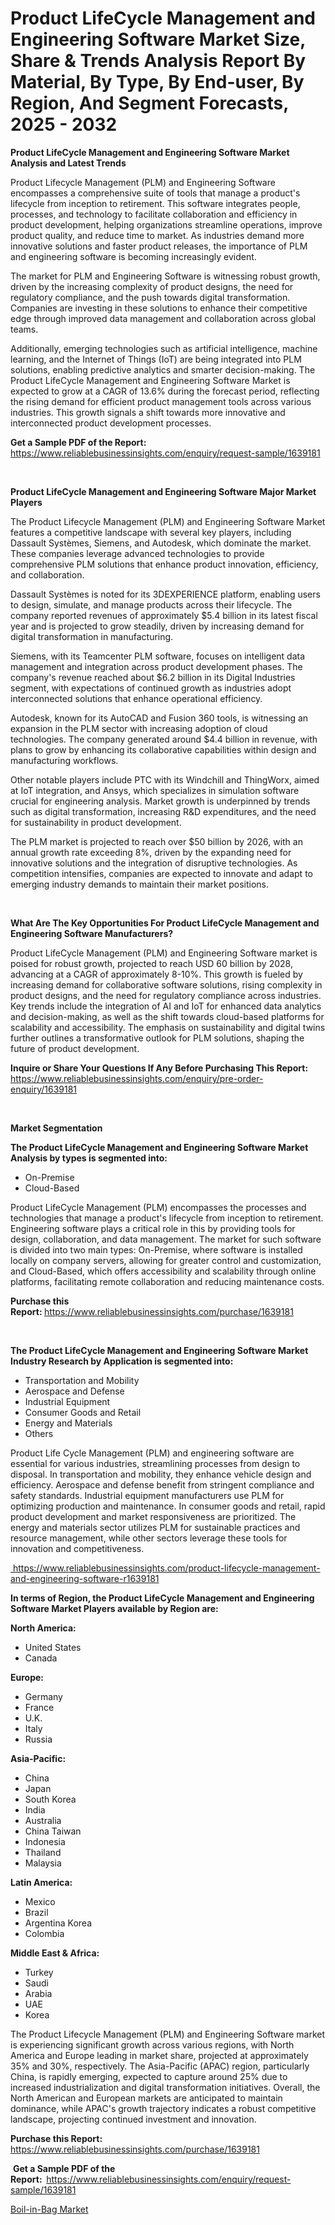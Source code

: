 <p><h1>Product LifeCycle Management and Engineering Software Market Size, Share & Trends Analysis Report By Material, By Type, By End-user, By Region, And Segment Forecasts, 2025 - 2032</h1></p><p><strong>Product LifeCycle Management and Engineering Software Market Analysis and Latest Trends</strong></p>
<p><p>Product Lifecycle Management (PLM) and Engineering Software encompasses a comprehensive suite of tools that manage a product's lifecycle from inception to retirement. This software integrates people, processes, and technology to facilitate collaboration and efficiency in product development, helping organizations streamline operations, improve product quality, and reduce time to market. As industries demand more innovative solutions and faster product releases, the importance of PLM and engineering software is becoming increasingly evident.</p><p>The market for PLM and Engineering Software is witnessing robust growth, driven by the increasing complexity of product designs, the need for regulatory compliance, and the push towards digital transformation. Companies are investing in these solutions to enhance their competitive edge through improved data management and collaboration across global teams. </p><p>Additionally, emerging technologies such as artificial intelligence, machine learning, and the Internet of Things (IoT) are being integrated into PLM solutions, enabling predictive analytics and smarter decision-making. The Product LifeCycle Management and Engineering Software Market is expected to grow at a CAGR of 13.6% during the forecast period, reflecting the rising demand for efficient product management tools across various industries. This growth signals a shift towards more innovative and interconnected product development processes.</p></p>
<p><strong>Get a Sample PDF of the Report:&nbsp;</strong> <a href="https://www.reliablebusinessinsights.com/enquiry/request-sample/1639181?utm_campaign=3366&utm_medium=2&utm_source=Github&utm_content=ia&utm_term=23032025&utm_id=product-lifecycle-management-and-engineering-software">https://www.reliablebusinessinsights.com/enquiry/request-sample/1639181</a></p>
<p>&nbsp;</p>
<p><strong>Product LifeCycle Management and Engineering Software Major Market Players</strong></p>
<p><p>The Product Lifecycle Management (PLM) and Engineering Software Market features a competitive landscape with several key players, including Dassault Systèmes, Siemens, and Autodesk, which dominate the market. These companies leverage advanced technologies to provide comprehensive PLM solutions that enhance product innovation, efficiency, and collaboration.</p><p>Dassault Systèmes is noted for its 3DEXPERIENCE platform, enabling users to design, simulate, and manage products across their lifecycle. The company reported revenues of approximately $5.4 billion in its latest fiscal year and is projected to grow steadily, driven by increasing demand for digital transformation in manufacturing.</p><p>Siemens, with its Teamcenter PLM software, focuses on intelligent data management and integration across product development phases. The company's revenue reached about $6.2 billion in its Digital Industries segment, with expectations of continued growth as industries adopt interconnected solutions that enhance operational efficiency.</p><p>Autodesk, known for its AutoCAD and Fusion 360 tools, is witnessing an expansion in the PLM sector with increasing adoption of cloud technologies. The company generated around $4.4 billion in revenue, with plans to grow by enhancing its collaborative capabilities within design and manufacturing workflows.</p><p>Other notable players include PTC with its Windchill and ThingWorx, aimed at IoT integration, and Ansys, which specializes in simulation software crucial for engineering analysis. Market growth is underpinned by trends such as digital transformation, increasing R&D expenditures, and the need for sustainability in product development.</p><p>The PLM market is projected to reach over $50 billion by 2026, with an annual growth rate exceeding 8%, driven by the expanding need for innovative solutions and the integration of disruptive technologies. As competition intensifies, companies are expected to innovate and adapt to emerging industry demands to maintain their market positions.</p></p>
<p>&nbsp;</p>
<p><strong>What Are The Key Opportunities For Product LifeCycle Management and Engineering Software Manufacturers?</strong></p>
<p><p>Product LifeCycle Management (PLM) and Engineering Software market is poised for robust growth, projected to reach USD 60 billion by 2028, advancing at a CAGR of approximately 8-10%. This growth is fueled by increasing demand for collaborative software solutions, rising complexity in product designs, and the need for regulatory compliance across industries. Key trends include the integration of AI and IoT for enhanced data analytics and decision-making, as well as the shift towards cloud-based platforms for scalability and accessibility. The emphasis on sustainability and digital twins further outlines a transformative outlook for PLM solutions, shaping the future of product development.</p></p>
<p><strong>Inquire or Share Your Questions If Any Before Purchasing This Report:</strong> <a href="https://www.reliablebusinessinsights.com/enquiry/pre-order-enquiry/1639181?utm_campaign=3366&utm_medium=2&utm_source=Github&utm_content=ia&utm_term=23032025&utm_id=product-lifecycle-management-and-engineering-software">https://www.reliablebusinessinsights.com/enquiry/pre-order-enquiry/1639181</a></p>
<p>&nbsp;</p>
<p><strong>Market Segmentation</strong></p>
<p><strong>The Product LifeCycle Management and Engineering Software Market Analysis by types is segmented into:</strong></p>
<p><ul><li>On-Premise</li><li>Cloud-Based</li></ul></p>
<p><p>Product LifeCycle Management (PLM) encompasses the processes and technologies that manage a product's lifecycle from inception to retirement. Engineering software plays a critical role in this by providing tools for design, collaboration, and data management. The market for such software is divided into two main types: On-Premise, where software is installed locally on company servers, allowing for greater control and customization, and Cloud-Based, which offers accessibility and scalability through online platforms, facilitating remote collaboration and reducing maintenance costs.</p></p>
<p><strong>Purchase this Report:&nbsp;</strong><a href="https://www.reliablebusinessinsights.com/purchase/1639181?utm_campaign=3366&utm_medium=2&utm_source=Github&utm_content=ia&utm_term=23032025&utm_id=product-lifecycle-management-and-engineering-software">https://www.reliablebusinessinsights.com/purchase/1639181</a></p>
<p>&nbsp;</p>
<p><strong>The Product LifeCycle Management and Engineering Software Market Industry Research by Application is segmented into:</strong></p>
<p><ul><li>Transportation and Mobility</li><li>Aerospace and Defense</li><li>Industrial Equipment</li><li>Consumer Goods and Retail</li><li>Energy and Materials</li><li>Others</li></ul></p>
<p><p>Product Life Cycle Management (PLM) and engineering software are essential for various industries, streamlining processes from design to disposal. In transportation and mobility, they enhance vehicle design and efficiency. Aerospace and defense benefit from stringent compliance and safety standards. Industrial equipment manufacturers use PLM for optimizing production and maintenance. In consumer goods and retail, rapid product development and market responsiveness are prioritized. The energy and materials sector utilizes PLM for sustainable practices and resource management, while other sectors leverage these tools for innovation and competitiveness.</p></p>
<p><a href="https://www.reliablebusinessinsights.com/product-lifecycle-management-and-engineering-software-r1639181?utm_campaign=3366&utm_medium=2&utm_source=Github&utm_content=ia&utm_term=23032025&utm_id=product-lifecycle-management-and-engineering-software">&nbsp;https://www.reliablebusinessinsights.com/product-lifecycle-management-and-engineering-software-r1639181</a></p>
<p><strong>In terms of Region, the Product LifeCycle Management and Engineering Software Market Players available by Region are:</strong></p>
<p>
    <p> <strong> North America: </strong>
        <ul>
            <li>United States</li>
            <li>Canada</li>
        </ul>
        </p> 
    <p> <strong> Europe: </strong>
        <ul>
            <li>Germany</li>
            <li>France</li>
            <li>U.K.</li>
            <li>Italy</li>
            <li>Russia</li>
        </ul>
        </p> 
    <p> <strong> Asia-Pacific: </strong>
        <ul>
            <li>China</li>
            <li>Japan</li>
            <li>South Korea</li>
            <li>India</li>
            <li>Australia</li>
            <li>China Taiwan</li>
            <li>Indonesia</li>
            <li>Thailand</li>
            <li>Malaysia</li>
        </ul>
        </p> 
    <p> <strong> Latin America: </strong>
        <ul>
            <li>Mexico</li>
            <li>Brazil</li>
            <li>Argentina Korea</li>
            <li>Colombia</li>
        </ul>
        </p> 
    <p> <strong> Middle East & Africa: </strong>
        <ul>
            <li>Turkey</li>
            <li>Saudi</li>
            <li>Arabia</li>
            <li>UAE</li>
            <li>Korea</li>
        </ul>
    </p>
    </p>
<p><p>The Product Lifecycle Management (PLM) and Engineering Software market is experiencing significant growth across various regions, with North America and Europe leading in market share, projected at approximately 35% and 30%, respectively. The Asia-Pacific (APAC) region, particularly China, is rapidly emerging, expected to capture around 25% due to increased industrialization and digital transformation initiatives. Overall, the North American and European markets are anticipated to maintain dominance, while APAC's growth trajectory indicates a robust competitive landscape, projecting continued investment and innovation.</p></p>
<p><strong>Purchase this Report: </strong><a href="https://www.reliablebusinessinsights.com/purchase/1639181?utm_campaign=3366&utm_medium=2&utm_source=Github&utm_content=ia&utm_term=23032025&utm_id=product-lifecycle-management-and-engineering-software">https://www.reliablebusinessinsights.com/purchase/1639181</a></p>
<p>&nbsp;<strong>Get a Sample PDF of the Report:&nbsp;&nbsp;</strong><a href="https://www.reliablebusinessinsights.com/enquiry/request-sample/1639181?utm_campaign=3366&utm_medium=2&utm_source=Github&utm_content=ia&utm_term=23032025&utm_id=product-lifecycle-management-and-engineering-software">https://www.reliablebusinessinsights.com/enquiry/request-sample/1639181</a></p>
<p><strong></strong></p>
<p><p><a href="https://github.com/braisykhwezi/Market-Research-Report-List-1/blob/main/boil-in-bag-market.md?utm_campaign=3366&utm_medium=2&utm_source=Github&utm_content=ia&utm_term=23032025&utm_id=product-lifecycle-management-and-engineering-software">Boil-in-Bag Market</a></p></p>